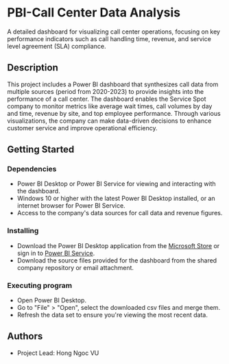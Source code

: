 # PBI-Call Center Data Analysis 

A detailed dashboard for visualizing call center operations, focusing on key performance indicators such as call handling time, revenue, and service level agreement (SLA) compliance.

## Description

This project includes a Power BI dashboard that synthesizes call data from multiple sources (period from 2020-2023) to provide insights into the performance of a call center. The dashboard enables the Service Spot company to monitor metrics like average wait times, call volumes by day and time, revenue by site, and top employee performance. Through various visualizations, the company can make data-driven decisions to enhance customer service and improve operational efficiency.

## Getting Started

### Dependencies

* Power BI Desktop or Power BI Service for viewing and interacting with the dashboard.
* Windows 10 or higher with the latest Power BI Desktop installed, or an internet browser for Power BI Service.
* Access to the company's data sources for call data and revenue figures.

### Installing

* Download the Power BI Desktop application from the [Microsoft Store](https://www.microsoft.com/store/productId/9NTXR16HNW1T) or sign in to [Power BI Service](https://app.powerbi.com/).
* Download the source files provided for the dashboard from the shared company repository or email attachment.

### Executing program

* Open Power BI Desktop.
* Go to "File" > "Open", select the downloaded csv files and merge them.
* Refresh the data set to ensure you're viewing the most recent data.

## Authors

- Project Lead: Hong Ngoc VU  
